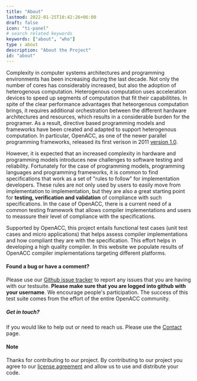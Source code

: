 ```yaml
---
title: "About"
lastmod: 2022-01-25T10:42:26+06:00
draft: false
icon: "ti-panel"
# search related keywords
keywords: ["about", "who"]
type : about
description: "About the Project"
id: "about"
---
```



Complexity in computer systems architectures and programming environments has been increasing during the last decade. Not only the number of cores has considerably increased, but also the adoption of heterogenous computation. Heterogenous computation uses acceleration devices to speed up segments of computation that fit their capabilitites. In spite of the clear performance advantages that heteorgenous computation brings, it requires additional orchestration between the different hardware architectures and resources, which results in a considerable burden for the programer. As a result, directive based programming models and frameworks have been created and adapted to support heterogenous computation. In particular, OpenACC, as one of the newer parallel programming frameworks, released its first verison in 2011 [version 1.0](https://www.openacc.org/sites/default/files/inline-files/OpenACC_1_0_specification.pdf). 

However, it is expected that an increased complexity in hardware and programming models introduces new challenges to software testing and reliability. Fortunately for the case of programming models, programming languages and programming frameworks, it is common to find specifications that work as a set of "rules to follow" for implementation developers. These rules are not only used by users to easily move from implementation to implementation, but they are also a great starting point for **testing, verification and validation** of compliance with such specifications. In the case of OpenACC, there is a current need of a common testing framework that allows compiler implementations and users to meassure their level of compliance with the specifications.

Supported by OpenACC, this project entails functional test cases (unit test cases and micro applications) that helps assess compiler implementations and how compliant they are with the specification. This effort helps in developing a high quality compiler. In this website we populate results of OpenACC compiler implementations targeting different platforms.

#### Found a bug or have a comment?

Please use our [Github issue tracker](https://github.com/OpenACCUserGroup/OpenACCV-V/issues) to report any issues that you are having with our testsuite. **Please make sure that you are logged into github with your username**. We encourage people's participation. The success of this test suite comes from the effort of the entire OpenACC community.

##### Get in touch?

If you would like to help out or need to reach us. Please use the [Contact](/contact) page. 

#### Note

Thanks for contributing to our project. By contributing to our project you agree to our [license agreement](/license) and allow us to use and distribute your code.
